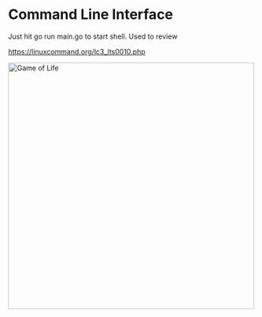 <h1>Command Line Interface</h1>

<p> Just hit go run main.go to start shell. Used to review </p>

https://linuxcommand.org/lc3_lts0010.php

<img src="media/shell.gif" alt="Game of Life" width="500">
